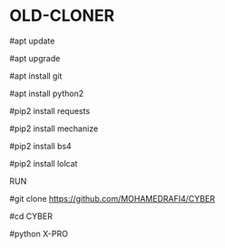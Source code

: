 # OLD-CLONER

#apt update

#apt upgrade

#apt install git

#apt install python2

#pip2 install requests

#pip2 install mechanize

#pip2 install bs4

#pip2 install lolcat

RUN

#git clone https://github.com/MOHAMEDRAFI4/CYBER

#cd CYBER


#python X-PRO
